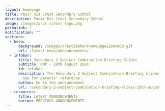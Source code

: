 ```yaml
---
layout: homepage
title: Pasir Ris Crest Secondary School
description: Pasir Ris Crest Secondary School
image: /images/prcs school logo.png
permalink: /
notification: ""
sections:
  - hero:
      background: /images/crestianherohomepage1200x400.gif
      url: /latest-news/announcements/
  - infobar:
      title: Secondary 2 Subject Combination Briefing Slides
      subtitle: CWP - 28th August 2024
      id: infobar
      description: The Secondary 2 Subject Combination Briefing slides are available
        now for parents' reference.
      button: Go to the announcement
      url: /secondary-2-subject-combination-briefing-slides-28th-august-2024/
  - resources:
      title: LATEST ANNOUNCEMENTS
      button: PREVIOUS ANNOUNCEMENTS
---
```

